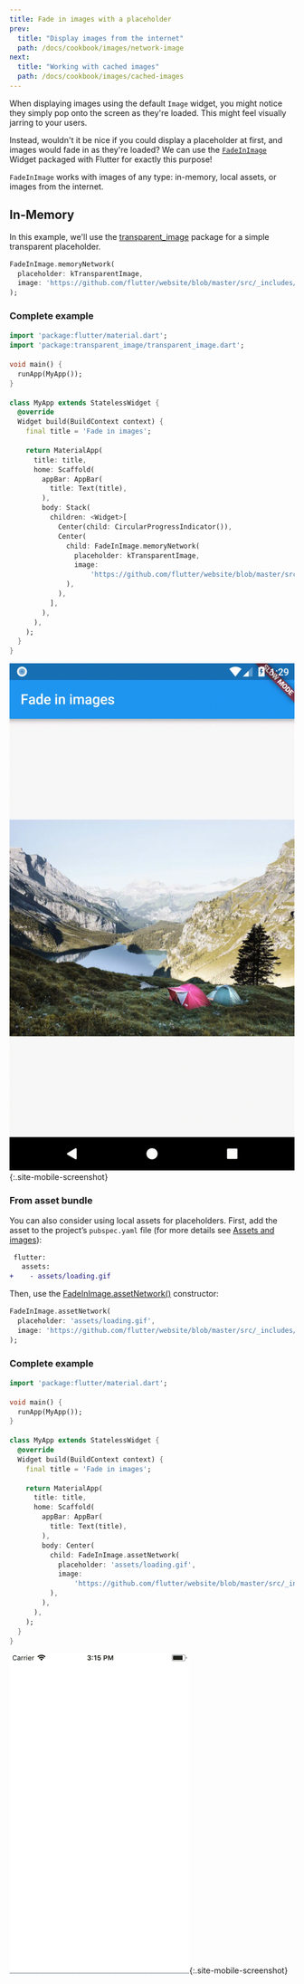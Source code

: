 ```yaml
---
title: Fade in images with a placeholder
prev:
  title: "Display images from the internet"
  path: /docs/cookbook/images/network-image
next:
  title: "Working with cached images"
  path: /docs/cookbook/images/cached-images
---
```


When displaying images using the default `Image` widget, you might notice they
simply pop onto the screen as they're loaded. This might feel visually jarring
to your users.

Instead, wouldn't it be nice if you could display a placeholder at first, and
images would fade in as they're loaded? We can use the [`FadeInImage`](https://docs.flutter.io/flutter/widgets/FadeInImage-class.html)
Widget packaged with Flutter for exactly this purpose!

`FadeInImage` works with images of any type: in-memory, local assets, or images
from the internet.

## In-Memory

In this example, we'll use the [transparent_image]({{site.pub-pkg}}/transparent_image)
package for a simple transparent placeholder.

<!-- skip -->
```dart
FadeInImage.memoryNetwork(
  placeholder: kTransparentImage,
  image: 'https://github.com/flutter/website/blob/master/src/_includes/code/layout/lakes/images/lake.jpg?raw=true',
);
```

### Complete example

```dart
import 'package:flutter/material.dart';
import 'package:transparent_image/transparent_image.dart';

void main() {
  runApp(MyApp());
}

class MyApp extends StatelessWidget {
  @override
  Widget build(BuildContext context) {
    final title = 'Fade in images';

    return MaterialApp(
      title: title,
      home: Scaffold(
        appBar: AppBar(
          title: Text(title),
        ),
        body: Stack(
          children: <Widget>[
            Center(child: CircularProgressIndicator()),
            Center(
              child: FadeInImage.memoryNetwork(
                placeholder: kTransparentImage,
                image:
                    'https://github.com/flutter/website/blob/master/src/_includes/code/layout/lakes/images/lake.jpg?raw=true',
              ),
            ),
          ],
        ),
      ),
    );
  }
}
```

![Fading In Image Demo](/images/cookbook/fading-in-images.gif){:.site-mobile-screenshot}

### From asset bundle

You can also consider using local assets for placeholders. First, add the asset
to the project’s `pubspec.yaml` file (for more details see
[Assets and images](/docs/development/ui/assets-and-images)):

<!-- skip -->
```diff
 flutter:
   assets:
+    - assets/loading.gif
```

Then, use the [FadeInImage.assetNetwork()](https://docs.flutter.io/flutter/widgets/FadeInImage/FadeInImage.assetNetwork.html)
constructor:

<!-- skip -->
```dart
FadeInImage.assetNetwork(
  placeholder: 'assets/loading.gif',
  image: 'https://github.com/flutter/website/blob/master/src/_includes/code/layout/lakes/images/lake.jpg?raw=true',
);
```

### Complete example

```dart
import 'package:flutter/material.dart';

void main() {
  runApp(MyApp());
}

class MyApp extends StatelessWidget {
  @override
  Widget build(BuildContext context) {
    final title = 'Fade in images';

    return MaterialApp(
      title: title,
      home: Scaffold(
        appBar: AppBar(
          title: Text(title),
        ),
        body: Center(
          child: FadeInImage.assetNetwork(
            placeholder: 'assets/loading.gif',
            image:
                'https://github.com/flutter/website/blob/master/src/_includes/code/layout/lakes/images/lake.jpg?raw=true',
          ),
        ),
      ),
    );
  }
}
```

![Asset fade-in](/images/cookbook/fading-in-asset-demo.gif){:.site-mobile-screenshot}
